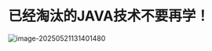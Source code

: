 # 已经淘汰的JAVA技术不要再学！

![image-20250521131401480](https://gitee.com/murder-of-crows/image/raw/master/20250521131408828.png)
